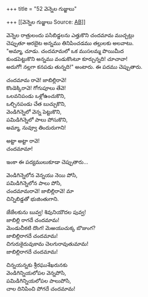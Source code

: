 +++
title = "52 వెన్నెల గుజ్జులు"

+++
[[వెన్నెల గుజ్జులు	Source: [AB](https://andhrabharati.com/strI_bAla/bAlabhASha/vennela_gujjulu.html)]]

  
వెన్నెల రాత్రులందు పసిబిడ్డలను ఎత్తుకొని చందమామ ముచ్చట్లు  
చెప్పుతూ ఆరబైట అన్నము తినిపించడము తల్లులకు అలవాటు.  
"అమ్మా, చూడు. చందమామలో ఒక ముసలమ్మ పొయిమీద  
కుండపెట్టుకొని అన్నము వండుకొంటూ కూర్చున్నది! చూచావా!  
అదుగో! నల్లగా కనపడు తున్నది!" అంటారు. ఈ పదము చెప్పుతారు.  
  
చందమామ రావె! జాబిల్లిరావె!  
కొండెక్కిరావె! గోగుపూలు తేవె!  
ఒలవనిపండు ఒళ్లోఉంచుకొని,  
ఒల్చినపండు చేత బుచ్చుకొని,  
వెండిగిన్నెలో వెన్న పెట్టుకొని,  
పమిడిగిన్నెలో పాలు పోసుకొని,  
అమ్మా, నువ్వూ తిందురుగాని!  
  
అట్టా అట్టా రావె!  
చందమామా!  
  
ఇంకా ఈ పద్యములుకూడా చెప్పుతారు...  
  
వెండిగిన్నెలోన వెన్నయు నెయి పోసి,  
పమిడిగిన్నెలోన పాలు పోసి,  
చందమామరావె! జాబిల్లిరావె! మా  
చిన్నిబిడ్డతో భుజింతుగాని.  
  
జేజేలకును బువ్వ! శివునియౌదల పువ్వ!  
జాబిల్లి రాగదే చందమామ!  
మెండుచీకటి దొంగ! మెఱయుచుక్క బొజుంగ?  
జాబిల్లిరాగదే చందమామ!  
చిగురుకైదువుకామ చెలగురావుతుమామ!  
జాబిల్లిరాగదే చందమామ!  
  
చిన్నయన్నకు శ్రీరఘుశేఖరునకు  
వెండిగిన్నియలోపల వెన్నపోసి,  
పమిడిగిన్నియలోపల పాలుపోసి,  
చాల దినిపించి పోగదే చందమామ!  
